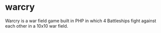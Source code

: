 # warcry
Warcry is a war field game built in PHP in which 4 Battleships fight against each other in a 10x10 war field.
